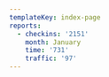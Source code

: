 ```yaml
---
templateKey: index-page
reports:
  - checkins: '2151'
    month: January
    time: '731'
    traffic: '97'
---
```


